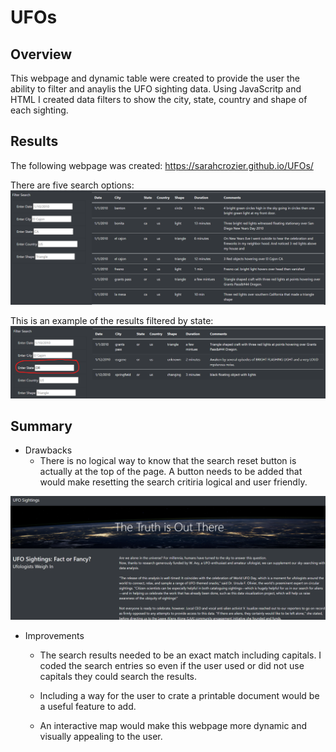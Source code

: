 # UFOs
## Overview
This webpage and dynamic table were created to provide the user the ability to filter and anaylis the UFO sighting data. Using JavaScritp and HTML I created data filters to show the city, state, country and shape of each sighting. 

## Results 

The following webpage was created:
https://sarahcrozier.github.io/UFOs/

There are five search options:
![5 Search Filter Options](Images/Search_Screen.png)

This is an example of the results filtered by state:
![Searching by State](Images/SearchByState.png)

## Summary
- Drawbacks
    - There is no logical way to know that the search reset button is actually at the top of the page. A button needs to be added that would make resetting the search critiria logical and user friendly. 

![Search Reset Button](Images/Reset_button.png)

- Improvements 
    - The search results needed to be an exact match including capitals. I coded the search entries so even if the user used or did not use capitals they could search the results. 

    - Including a way for the user to crate a printable document would be a useful feature to add.

    - An interactive map would make this webpage more dynamic and visually appealing to the user. 

